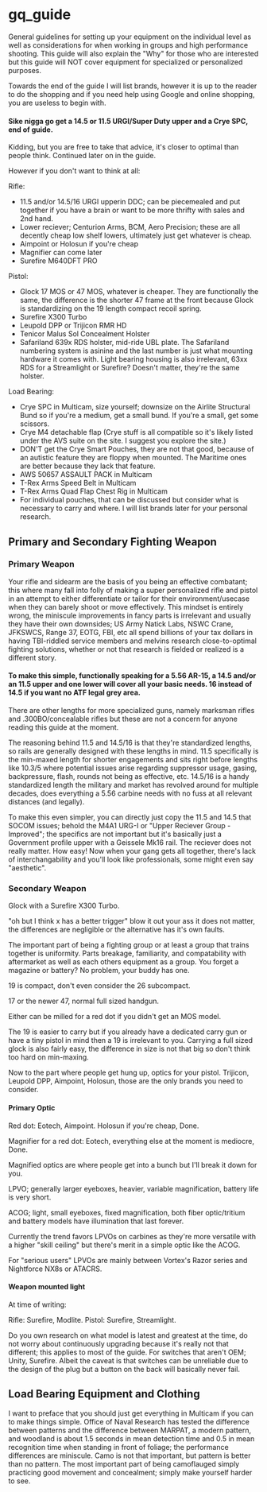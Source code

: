 # gq_guide
General guidelines for setting up your equipment on the individual level as well as considerations for when working in groups and high performance shooting. 
This guide will also explain the "Why" for those who are interested but this guide will NOT cover equipment for specialized or personalized purposes. 

Towards the end of the guide I will list brands, however it is up to the reader to do the shopping and if you need help using Google and online shopping, you are useless to begin with.


#### Sike nigga go get a 14.5 or 11.5 URGI/Super Duty upper and a Crye SPC, end of guide.

Kidding, but you are free to take that advice, it's closer to optimal than people think. Continued later on in the guide.

However if you don't want to think at all:

Rifle: 
- 11.5 and/or 14.5/16 URGI upperin DDC; can be piecemealed and put together if you have a brain or want to be more thrifty with sales and 2nd hand.
- Lower reciever; Centurion Arms, BCM, Aero Precision; these are all decently cheap low shelf lowers, ultimately just get whatever is cheap.
- Aimpoint or Holosun if you're cheap
- Magnifier can come later
- Surefire M640DFT PRO

Pistol:
- Glock 17 MOS or 47 MOS, whatever is cheaper. They are functionally the same, the difference is the shorter 47 frame at the front because Glock is standardizing on the 19 length compact recoil spring.
- Surefire X300 Turbo
- Leupold DPP or Trijicon RMR HD
- Tenicor Malus Sol Concealment Holster
- Safariland 639x RDS holster, mid-ride UBL plate. The Safariland numbering system is asinine and the last number is just what mounting hardware it comes with. Light bearing housing is also irrelevant, 63xx RDS for a Streamlight or Surefire? Doesn't matter, they're the same holster.

Load Bearing:
- Crye SPC in Multicam, size yourself; downsize on the Airlite Structural Bund so if you're a medium, get a small bund. If you're a small, get some scissors.
- Crye M4 detachable flap (Crye stuff is all compatible so it's likely listed under the AVS suite on the site. I suggest you explore the site.)
- DON'T get the Crye Smart Pouches, they are not that good, because of an autistic feature they are floppy when mounted. The Maritime ones are better because they lack that feature.
- AWS 50657 ASSAULT PACK in Multicam 
- T-Rex Arms Speed Belt in Multicam
- T-Rex Arms Quad Flap Chest Rig in Multicam
- For individual pouches, that can be discussed but consider what is necessary to carry and where. I will list brands later for your personal research.




## Primary and Secondary Fighting Weapon

### Primary Weapon
Your rifle and sidearm are the basis of you being an effective combatant; this where many fall into folly of making a super personalized rifle and pistol in an attempt to either differentiate or tailor for their environment/usecase when they can barely shoot or move effectively. This mindset is entirely wrong, the miniscule improvements in fancy parts is irrelevant and usually they have their own downsides; US Army Natick Labs, NSWC Crane, JFKSWCS, Range 37, EOTG, FBI, etc all spend billions of your tax dollars in having TBI-riddled service members and melvins research close-to-optimal fighting solutions, whether or not that research is fielded or realized is a different story. 

#### To make this simple, functionally speaking for a 5.56 AR-15, a 14.5 and/or an 11.5 upper and one lower will cover all your basic needs. 16 instead of 14.5 if you want no ATF legal grey area. 

There are other lengths for more specialized guns, namely marksman rifles and .300BO/concealable rifles but these are not a concern for anyone reading this guide at the moment.

The reasoning behind 11.5 and 14.5/16 is that they're standardized lengths, so rails are generally designed with these lengths in mind. 
11.5 specifically is the min-maxed length for shorter engagements and sits right before lengths like 10.3/5 where potential issues arise regarding suppressor usage, gasing, backpressure, flash, rounds not being as effective, etc.
14.5/16 is a handy standardized length the military and market has revolved around for multiple decades, does everything a 5.56 carbine needs with no fuss at all relevant distances (and legally).

To make this even simpler, you can directly just copy the 11.5 and 14.5 that SOCOM issues; behold the M4A1 URG-I or "Upper Reciever Group - Improved"; the specifics are not important but it's basically just a Government profile upper with a Geissele Mk16 rail. The reciever does not really matter. How easy! Now when your gang gets all together, there's lack of interchangability and you'll look like professionals, some might even say "aesthetic". 



### Secondary Weapon
Glock with a Surefire X300 Turbo.

"oh but I think x has a better trigger" blow it out your ass it does not matter, the differences are negligible or the alternative has it's own faults.

The important part of being a fighting group or at least a group that trains together is uniformity. Parts breakage, familiarity, and compatability with aftermarket as well as each others equipment as a group. You forget a magazine or battery? No problem, your buddy has one.


19 is compact, don't even consider the 26 subcompact.

17 or the newer 47, normal full sized handgun.

Either can be milled for a red dot if you didn't get an MOS model.

The 19 is easier to carry but if you already have a dedicated carry gun or have a tiny pistol in mind then a 19 is irrelevant to you. Carrying a full sized glock is also fairly easy, the difference in size is not that big so don't think too hard on min-maxing.

Now to the part where people get hung up, optics for your pistol. Trijicon, Leupold DPP, Aimpoint, Holosun, those are the only brands you need to consider. 


#### Primary Optic


Red dot: Eotech, Aimpoint. Holosun if you're cheap, Done.

Magnifier for a red dot: Eotech, everything else at the moment is mediocre, Done.


Magnified optics are where people get into a bunch but I'll break it down for you.

LPVO; generally larger eyeboxes, heavier, variable magnification, battery life is very short.

ACOG; light, small eyeboxes, fixed magnification, both fiber optic/tritium and battery models have illumination that last forever.


Currently the trend favors LPVOs on carbines as they're more versatile with a higher "skill ceiling" but there's merit in a simple optic like the ACOG.

For "serious users" LPVOs are mainly between Vortex's Razor series and Nightforce NX8s or ATACRS.

#### Weapon mounted light
At time of writing:

Rifle: Surefire, Modlite.
Pistol: Surefire, Streamlight.

Do you own research on what model is latest and greatest at the time, do not worry about continuously upgrading because it's really not that different; this applies to most of the guide. 
For switches that aren't OEM; Unity, Surefire. Albeit the caveat is that switches can be unreliable due to the design of the plug but a button on the back will basically never fail.



## Load Bearing Equipment and Clothing

I want to preface that you should just get everything in Multicam if you can to make things simple. Office of Naval Research has tested the difference between patterns and the difference between MARPAT, a modern pattern, and woodland is about 1.5 seconds in mean detection time and 0.5 in mean recognition time when standing in front of foliage; the performance differences are miniscule.
Camo is not that important, but pattern is better than no pattern. The most important part of being camoflauged simply practicing good movement and concealment; simply make yourself harder to see.




####










